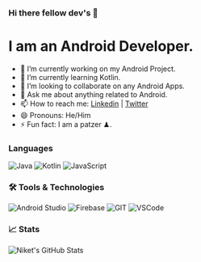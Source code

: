 ### Hi there fellow dev's 👋

# I am an Android Developer. 

- 🔭 I’m currently working on my Android Project.
- 🌱 I’m currently learning Kotlin.
- 👯 I’m looking to collaborate on any Android Apps.
- 💬 Ask me about  anything related to Android.
- 📫 How to reach me: [Linkedin](https://www.linkedin.com/in/niket-jain-768971182/) | [Twitter](https://twitter.com/nikeight_)
- 😄 Pronouns: He/Him 
- ⚡ Fun fact: I am a patzer ♟. 

### Languages

![Java](https://img.shields.io/badge/-Java-000?&logo=Java&logoColor=50b2f3)
![Kotlin](https://img.shields.io/badge/-Kotlin-000?&logo=Kotlin&logoColor=50b2f3)
![JavaScript](https://img.shields.io/badge/-JavaScript-000000?style=flat&logo=javascript)

### 🛠️ Tools & Technologies

![Android Studio](https://img.shields.io/badge/-Android%20Studio-000?&logo=android%20studio&logoColor=green)
![Firebase](https://img.shields.io/badge/-Firebase-000?&logo=firebase&logoColor=FFCB2B)
![GIT](https://img.shields.io/badge/-git-grey?&logo=git&logoColor=fff)
![VSCode](https://img.shields.io/badge/-VS%20Code-gray?&logo=visual%20studio%20code&logoColor=50b2f3)

### 📈 Stats

![Niket's GitHub Stats](https://github-readme-stats.vercel.app/api?username=nikeight&show_icons=true&hide_border=true&title_color=fff&icon_color=fc531f&text_color=fff&bg_color=121212&include_all_commits=true)
